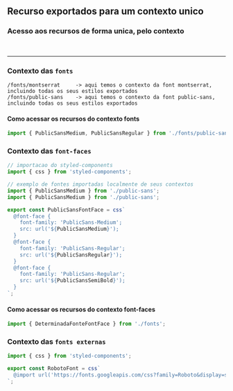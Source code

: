 ## Recurso exportados para um contexto unico
### Acesso aos recursos de forma unica, pelo contexto

<br>
<hr>

### Contexto das `fonts`
```
/fonts/montserrat     -> aqui temos o contexto da font montserrat, incluindo todas os seus estilos exportados
/fonts/public-sans    -> aqui temos o contexto da font public-sans, incluindo todas os seus estilos exportados
```
#### Como acessar os recursos do contexto fonts
```js
import { PublicSansMedium, PublicSansRegular } from './fonts/public-sans';

```



### Contexto das `font-faces`
```js
// importacao do styled-components
import { css } from 'styled-components';

// exemplo de fontes importadas localmente de seus contextos
import { PublicSansMedium } from './public-sans';
import { PublicSansMedium } from './public-sans';

export const PublicSansFontFace = css`
  @font-face {
    font-family: 'PublicSans-Medium';
    src: url('${PublicSansMedium}');
  }
  @font-face {
    font-family: 'PublicSans-Regular';
    src: url('${PublicSansRegular}');
  }
  @font-face {
    font-family: 'PublicSans-Regular';
    src: url('${PublicSansSemiBold}');
  }
`;
```
#### Como acessar os recursos do contexto font-faces

```js
import { DeterminadaFonteFontFace } from './fonts';

```



### Contexto das `fonts externas`
```js
import { css } from 'styled-components';

export const RobotoFont = css`
  @import url('https://fonts.googleapis.com/css?family=Roboto&display=swap');
`;
```
